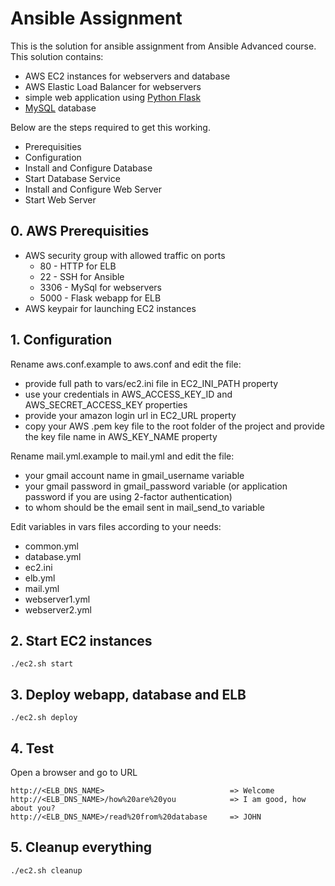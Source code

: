 # Ansible Assignment

This is the solution for ansible assignment from Ansible Advanced course.
  This solution contains:
  - AWS EC2 instances for webservers and database
  - AWS Elastic Load Balancer for webservers
  - simple web application using [Python Flask](http://flask.pocoo.org/)
  - [MySQL](https://www.mysql.com/) database


  Below are the steps required to get this working.

  - Prerequisities
  - Configuration
  - Install and Configure Database
  - Start Database Service
  - Install and Configure Web Server
  - Start Web Server

## 0. AWS Prerequisities
  
  - AWS security group with allowed traffic on ports
    - 80 - HTTP for ELB
    - 22 - SSH for Ansible
    - 3306 - MySql for webservers
    - 5000 - Flask webapp for ELB
  - AWS keypair for launching EC2 instances

## 1. Configuration

  Rename aws.conf.example to aws.conf and edit the file:

  - provide full path to vars/ec2.ini file in EC2_INI_PATH property
  - use your credentials in AWS_ACCESS_KEY_ID and AWS_SECRET_ACCESS_KEY properties
  - provide your amazon login url in EC2_URL property
  - copy your AWS .pem key file to the root folder of the project and provide the key file name in AWS_KEY_NAME property
  
  Rename mail.yml.example to mail.yml and edit the file:

  - your gmail account name in gmail_username variable
  - your gmail password in gmail_password variable (or application password if you are using 2-factor authentication)
  - to whom should be the email sent in mail_send_to variable

  Edit variables in vars files according to your needs:
  - common.yml
  - database.yml
  - ec2.ini
  - elb.yml
  - mail.yml
  - webserver1.yml
  - webserver2.yml

## 2. Start EC2 instances

    ./ec2.sh start

## 3. Deploy webapp, database and ELB

    ./ec2.sh deploy

## 4. Test

Open a browser and go to URL

    http://<ELB_DNS_NAME>                            => Welcome
    http://<ELB_DNS_NAME>/how%20are%20you            => I am good, how about you?
    http://<ELB_DNS_NAME>/read%20from%20database     => JOHN
    
## 5. Cleanup everything

    ./ec2.sh cleanup

